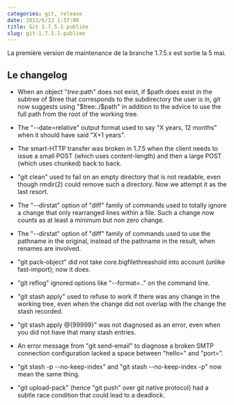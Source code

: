```yaml
---
categories: git, release
date: 2011/6/13 1:57:00
title: Git 1.7.5.1 publiée
slug: git-1.7.5.1-publiee
---
```


La première version de maintenance de la branche 1.7.5.x est sortie la 5 mai.

Le changelog
------------

 * When an object "$tree:$path" does not exist, if $path does exist in the
  subtree of $tree that corresponds to the subdirectory the user is in,
  git now suggests using "$tree:./$path" in addition to the advice to use
  the full path from the root of the working tree.

 * The "--date=relative" output format used to say "X years, 12 months"
  when it should have said "X+1 years".

 * The smart-HTTP transfer was broken in 1.7.5 when the client needs
  to issue a small POST (which uses content-length) and then a large
  POST (which uses chunked) back to back.

 * "git clean" used to fail on an empty directory that is not readable,
  even though rmdir(2) could remove such a directory.  Now we attempt it
  as the last resort.

 * The "--dirstat" option of "diff" family of commands used to totally
  ignore a change that only rearranged lines within a file.  Such a
  change now counts as at least a minimum but non zero change.

 * The "--dirstat" option of "diff" family of commands used to use the
  pathname in the original, instead of the pathname in the result,
  when renames are involved.

 * "git pack-object" did not take core.bigfilethreashold into account
  (unlike fast-import); now it does.

 * "git reflog" ignored options like "--format=.." on the command line.

 * "git stash apply" used to refuse to work if there was any change in
  the working tree, even when the change did not overlap with the change
  the stash recorded.

 * "git stash apply @{99999}" was not diagnosed as an error, even when you
  did not have that many stash entries.

 * An error message from "git send-email" to diagnose a broken SMTP
  connection configuration lacked a space between "hello=<smtp-domain>"
  and "port=<smtp-server-port>".

 * "git stash -p --no-keep-index" and "git stash --no-keep-index -p" now
  mean the same thing.

 * "git upload-pack" (hence "git push" over git native protocol) had a
  subtle race condition that could lead to a deadlock.
